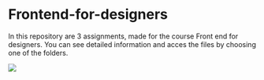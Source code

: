 # Frontend-for-designers

In this repository are 3 assignments, made for the course Front end for designers.
You can see detailed information and acces the files by choosing one of the folders.

![](/Frontend-for-designers/assignment-1/apppreview.png)

